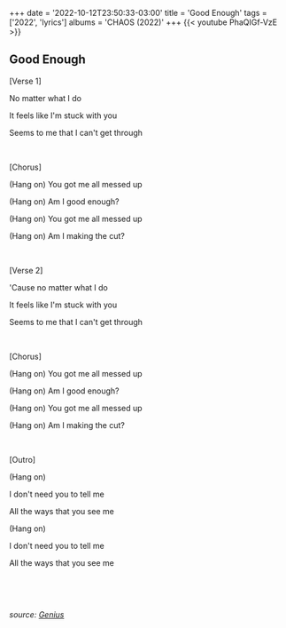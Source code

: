 +++
date = '2022-10-12T23:50:33-03:00'
title = 'Good Enough'
tags = ['2022', 'lyrics']
albums = 'CHAOS (2022)'
+++
{{< youtube PhaQIGf-VzE >}}

## Good Enough

[Verse 1]

No matter what I do

It feels like I'm stuck with you

Seems to me that I can't get through

&nbsp;

[Chorus]

(Hang on) You got me all messed up

(Hang on) Am I good enough?

(Hang on) You got me all messed up

(Hang on) Am I making the cut?

&nbsp;

[Verse 2]

'Cause no matter what I do

It feels like I'm stuck with you

Seems to me that I can't get through

&nbsp;

[Chorus]

(Hang on) You got me all messed up

(Hang on) Am I good enough?

(Hang on) You got me all messed up

(Hang on) Am I making the cut?

&nbsp;

[Outro]

(Hang on)

I don't need you to tell me

All the ways that you see me

(Hang on)

I don't need you to tell me

All the ways that you see me

&nbsp;

&nbsp;

_source: [Genius](https://genius.com/artists/First-of-october)_
